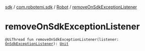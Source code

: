 [sdk](../../index.md) / [com.robotemi.sdk](../index.md) / [Robot](index.md) / [removeOnSdkExceptionListener](./remove-on-sdk-exception-listener.md)

# removeOnSdkExceptionListener

`@UiThread fun removeOnSdkExceptionListener(listener: `[`OnSdkExceptionListener`](../../com.robotemi.sdk.exception/-on-sdk-exception-listener/index.md)`): `[`Unit`](https://kotlinlang.org/api/latest/jvm/stdlib/kotlin/-unit/index.html)